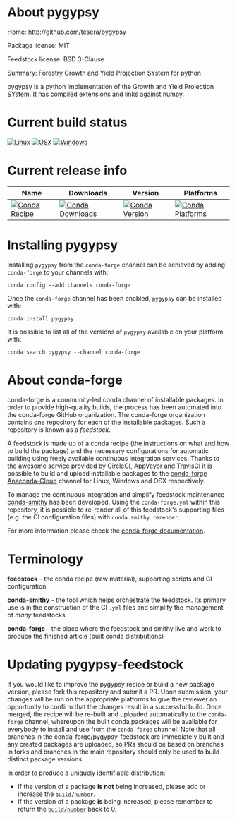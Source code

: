 About pygypsy
=============

Home: http://github.com/tesera/pygypsy

Package license: MIT

Feedstock license: BSD 3-Clause

Summary: Forestry Growth and Yield Projection SYstem for python

pygypsy is a python implementation of the Growth and Yield Projection
SYstem. It has compiled extensions and links against numpy.


Current build status
====================

[![Linux](https://img.shields.io/circleci/project/github/conda-forge/pygypsy-feedstock/master.svg?label=Linux)](https://circleci.com/gh/conda-forge/pygypsy-feedstock)
[![OSX](https://img.shields.io/travis/conda-forge/pygypsy-feedstock/master.svg?label=macOS)](https://travis-ci.org/conda-forge/pygypsy-feedstock)
[![Windows](https://img.shields.io/appveyor/ci/conda-forge/pygypsy-feedstock/master.svg?label=Windows)](https://ci.appveyor.com/project/conda-forge/pygypsy-feedstock/branch/master)

Current release info
====================

| Name | Downloads | Version | Platforms |
| --- | --- | --- | --- |
| [![Conda Recipe](https://img.shields.io/badge/recipe-pygypsy-green.svg)](https://anaconda.org/conda-forge/pygypsy) | [![Conda Downloads](https://img.shields.io/conda/dn/conda-forge/pygypsy.svg)](https://anaconda.org/conda-forge/pygypsy) | [![Conda Version](https://img.shields.io/conda/vn/conda-forge/pygypsy.svg)](https://anaconda.org/conda-forge/pygypsy) | [![Conda Platforms](https://img.shields.io/conda/pn/conda-forge/pygypsy.svg)](https://anaconda.org/conda-forge/pygypsy) |

Installing pygypsy
==================

Installing `pygypsy` from the `conda-forge` channel can be achieved by adding `conda-forge` to your channels with:

```
conda config --add channels conda-forge
```

Once the `conda-forge` channel has been enabled, `pygypsy` can be installed with:

```
conda install pygypsy
```

It is possible to list all of the versions of `pygypsy` available on your platform with:

```
conda search pygypsy --channel conda-forge
```


About conda-forge
=================

conda-forge is a community-led conda channel of installable packages.
In order to provide high-quality builds, the process has been automated into the
conda-forge GitHub organization. The conda-forge organization contains one repository
for each of the installable packages. Such a repository is known as a *feedstock*.

A feedstock is made up of a conda recipe (the instructions on what and how to build
the package) and the necessary configurations for automatic building using freely
available continuous integration services. Thanks to the awesome service provided by
[CircleCI](https://circleci.com/), [AppVeyor](http://www.appveyor.com/)
and [TravisCI](https://travis-ci.org/) it is possible to build and upload installable
packages to the [conda-forge](https://anaconda.org/conda-forge)
[Anaconda-Cloud](http://docs.anaconda.org/) channel for Linux, Windows and OSX respectively.

To manage the continuous integration and simplify feedstock maintenance
[conda-smithy](http://github.com/conda-forge/conda-smithy) has been developed.
Using the ``conda-forge.yml`` within this repository, it is possible to re-render all of
this feedstock's supporting files (e.g. the CI configuration files) with ``conda smithy rerender``.

For more information please check the [conda-forge documentation](https://conda-forge.org/docs/).

Terminology
===========

**feedstock** - the conda recipe (raw material), supporting scripts and CI configuration.

**conda-smithy** - the tool which helps orchestrate the feedstock.
                   Its primary use is in the construction of the CI ``.yml`` files
                   and simplify the management of *many* feedstocks.

**conda-forge** - the place where the feedstock and smithy live and work to
                  produce the finished article (built conda distributions)


Updating pygypsy-feedstock
==========================

If you would like to improve the pygypsy recipe or build a new
package version, please fork this repository and submit a PR. Upon submission,
your changes will be run on the appropriate platforms to give the reviewer an
opportunity to confirm that the changes result in a successful build. Once
merged, the recipe will be re-built and uploaded automatically to the
`conda-forge` channel, whereupon the built conda packages will be available for
everybody to install and use from the `conda-forge` channel.
Note that all branches in the conda-forge/pygypsy-feedstock are
immediately built and any created packages are uploaded, so PRs should be based
on branches in forks and branches in the main repository should only be used to
build distinct package versions.

In order to produce a uniquely identifiable distribution:
 * If the version of a package **is not** being increased, please add or increase
   the [``build/number``](http://conda.pydata.org/docs/building/meta-yaml.html#build-number-and-string).
 * If the version of a package **is** being increased, please remember to return
   the [``build/number``](http://conda.pydata.org/docs/building/meta-yaml.html#build-number-and-string)
   back to 0.